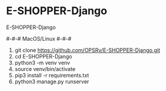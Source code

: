 # E-SHOPPER-Django
E-SHOPPER-Django

#-#-# MacOS/Linux #-#-#

1. git clone https://github.com/OPSRv/E-SHOPPER-Django.git
2. cd E-SHOPPER-Django
3. python3 -m venv venv
4. source venv/bin/activate
5. pip3 install -r requirements.txt
6. python3 manage.py runserver
